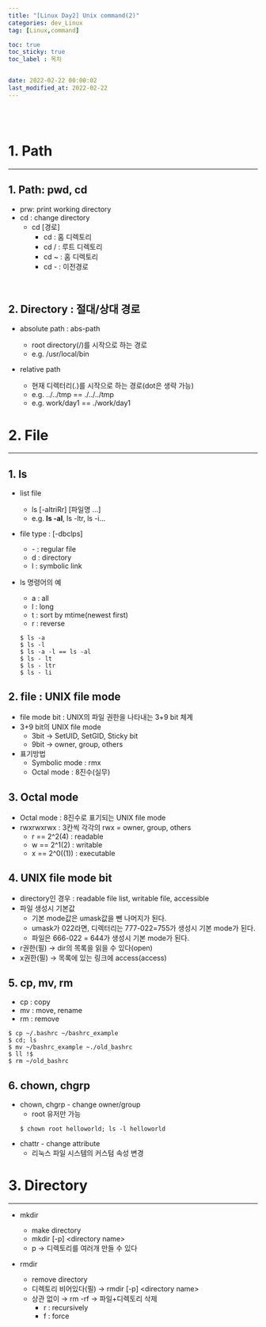 ```yaml
---
title: "[Linux Day2] Unix command(2)"
categories: dev_Linux
tag: [Linux,command]

toc: true
toc_sticky: true
toc_label : 목차


date: 2022-02-22 00:00:02
last_modified_at: 2022-02-22
---
```

<br>
<br>

# 1. Path
---
## 1. Path: pwd, cd
* prw: print working directory
* cd : change directory
    - cd [경로]
        + cd : 홈 디렉토리
        + cd / : 루트 디렉토리
        + cd ~ : 홈 디렉토리
        + cd - : 이전경로
<br>

## 2. Directory : 절대/상대 경로
* absolute path : abs-path
    - root directory(/)를 시작으로 하는 경로
    - e.g. /usr/local/bin

* relative path
	- 현재 디렉터리(.)를 시작으로 하는 경로(dot은 생략 가능)
	- e.g. ../../tmp == ./../../tmp
	- e.g. work/day1 == ./work/day1

# 2. File
---
## 1. ls
* list file
	- ls [-altriRr] [파일명 ...]
	- e.g. **ls -al**, ls -ltr, ls -i...


* file type : [-dbclps]
    - \- : regular file
    - d : directory
    - l : symbolic link

* ls 명령어의 예
    - a : all
    - l : long
    - t : sort by mtime(newest first)
    - r : reverse
	```
	$ ls -a
	$ ls -l
	$ ls -a -l == ls -al
	$ ls - lt
	$ ls - ltr
	$ ls - li
	```

## 2. file : UNIX file mode
* file mode bit : UNIX의 파일 권한을 나타내는 3+9 bit 체계
* 3+9 bit의 UNIX file mode
    - 3bit → SetUID, SetGID, Sticky bit
    - 9bit → owner, group, others
* 표기방법
    - Symbolic mode : rmx
    - Octal mode : 8진수(실무)

## 3. Octal mode
* Octal mode : 8진수로 표기되는 UNIX file mode
* rwxrwxrwx : 3칸씩 각각의 rwx = owner, group, others
    - r == 2^2(4) : readable
    - w == 2^1(2) : writable
    - x == 2^0((1)) : executable
  
## 4. UNIX file mode bit
* directory인 경우 : readable file list, writable file, accessible
* 파일 생성시 기본값
    - 기본 mode값은 umask값을 뺀 나머지가 된다.
    - umask가 022라면, 디렉터리는 777-022=755가 생성시 기본 mode가 된다. 
    - 파일은 666-022 = 644가 생성시 기본 mode가 된다.
* r권한(필) → dir의 목록을 읽을 수 있다(open)
* x권한(필) → 목록에 있는 링크에 access(access)

## 5. cp, mv, rm
* cp : copy
* mv : move, rename
* rm : remove

```
$ cp ~/.bashrc ~/bashrc_example
$ cd; ls
$ mv ~/bashrc_example ~./old_bashrc
$ ll !$
$ rm ~/old_bashrc
```

## 6. chown, chgrp
* chown, chgrp - change owner/group
    - root 유저만 가능
	```
	$ chown root helloworld; ls -l helloworld
	```
* chattr - change attribute
  - 리눅스 파일 시스템의 커스텀 속성 변경

# 3. Directory
---
* mkdir
    * make directory
    * mkdir [-p] \<directory name\>
    * p → 디렉토리를 여러개 만들 수 있다

* rmdir
    * remove directory
    * 디렉토리 비어있다(필) → rmdir [-p] \<directory name\>
    * 상관 없이 → rm -rf → 파일+디렉토리 삭제
        - r : recursively
        - f : force